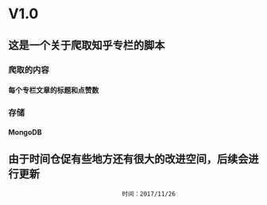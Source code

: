 #   V1.0
## 这是一个关于爬取知乎专栏的脚本
### 爬取的内容
####     每个专栏文章的标题和点赞数
### 存储
####     MongoDB

## 由于时间仓促有些地方还有很大的改进空间，后续会进行更新

                                    时间：2017/11/26